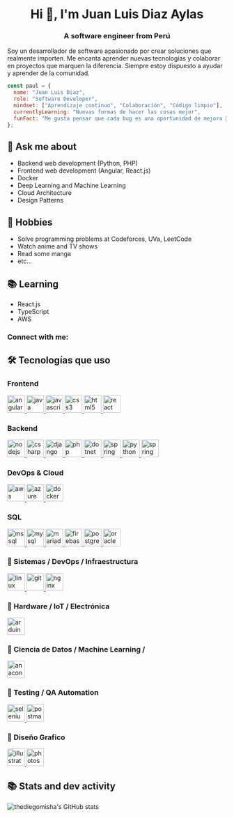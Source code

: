 <h1 align="center">Hi 👋, I'm Juan Luis Diaz Aylas</h1>
<h3 align="center">A software engineer from Perú</h3>

Soy un desarrollador de software apasionado por crear soluciones que realmente importen. Me encanta aprender nuevas tecnologías y colaborar en proyectos que marquen la diferencia. Siempre estoy dispuesto a ayudar y aprender de la comunidad.

```javascript
const paul = {
  name: "Juan Luis Diaz",
  role: "Software Developer",
  mindset: ["Aprendizaje continuo", "Colaboración", "Código limpio"],
  currentlyLearning: "Nuevas formas de hacer las cosas mejor",
  funFact: "Me gusta pensar que cada bug es una oportunidad de mejora 🐛➡️✨"
};
```

## 💬 Ask me about
- Backend web development (Python, PHP)
- Frontend web development (Angular, React.js)
- Docker
- Deep Learning and Machine Learning
- Cloud Architecture
- Design Patterns

## 📅 Hobbies
- Solve programming problems at Codeforces, UVa, LeetCode
- Watch anime and TV shows
- Read some manga
- etc...

## 📚 Learning
- React.js
- TypeScript
- AWS


<h3 align="left">Connect with me:</h3>
<p align="left">
</p>

## 🛠️ Tecnologías que uso

### Frontend
<p align="left">
  <a href="https://developer.mozilla.org/en-US/docs/Web/angular" target="_blank" rel="noreferrer">
    <img src="https://skillicons.dev/icons?i=angular" alt="angular" width="40" height="40"/> </a>
   <a href="https://developer.mozilla.org/en-US/docs/Web/java" target="_blank" rel="noreferrer">
     <img src="https://skillicons.dev/icons?i=java" alt="java" width="40" height="40"/> </a> 
  <a href="https://developer.mozilla.org/en-US/docs/Web/javascript" target="_blank" rel="noreferrer">
    <img src="https://skillicons.dev/icons?i=js" alt="javascript" width="40" height="40"/> </a> 
  <a href="https://developer.mozilla.org/en-US/docs/Web/css3" target="_blank" rel="noreferrer">
    <img src="https://skillicons.dev/icons?i=css" alt="css3" width="40" height="40"/> </a> 
  <a href="https://developer.mozilla.org/en-US/docs/Web/html5" target="_blank" rel="noreferrer">
    <img src="https://skillicons.dev/icons?i=html" alt="html5" width="40" height="40"/> </a>
  <a href="https://developer.mozilla.org/en-US/docs/Web/react" target="_blank" rel="noreferrer">
    <img src="https://skillicons.dev/icons?i=react" alt="react" width="40" height="40"/> </a> 


### Backend
  <a href="https://developer.mozilla.org/en-US/docs/Web/nodejs" target="_blank" rel="noreferrer"> 
  <img src="https://skillicons.dev/icons?i=nodejs" alt="nodejs" width="40" height="40"/> </a>
  <a href="https://developer.mozilla.org/en-US/docs/Web/csharp" target="_blank" rel="noreferrer">
    <img src="https://skillicons.dev/icons?i=cs" alt="csharp" width="40" height="40"/> </a>
  <a href="https://developer.mozilla.org/en-US/docs/Web/django" target="_blank" rel="noreferrer"> 
    <img src="https://skillicons.dev/icons?i=django" alt="django" width="40" height="40"/> </a>
  <a href="https://developer.mozilla.org/en-US/docs/Web/php" target="_blank" rel="noreferrer"> 
    <img src="https://skillicons.dev/icons?i=php" alt="php" width="40" height="40"/> </a> 
  <a href="https://developer.mozilla.org/en-US/docs/Web/dotnet" target="_blank" rel="noreferrer">
    <img src="https://skillicons.dev/icons?i=dotnet" alt="dotnet" width="40" height="40"/> </a>
  <a href="https://developer.mozilla.org/en-US/docs/Web/spring" target="_blank" rel="noreferrer"> 
    <img src="https://skillicons.dev/icons?i=spring" alt="spring" width="40" height="40"/> </a>
  <a href="https://developer.mozilla.org/en-US/docs/Web/python" target="_blank" rel="noreferrer">
    <img src="https://skillicons.dev/icons?i=py" alt="python" width="40" height="40"/> </a>
    <a href="https://developer.mozilla.org/en-US/docs/Web/spring" target="_blank" rel="noreferrer"> 
    <img src="https://skillicons.dev/icons?i=spring" alt="spring" width="40" height="40"/> </a>
</p>

### DevOps & Cloud
<a href="https://developer.mozilla.org/en-US/docs/Web/aws" target="_blank" rel="noreferrer"> 
<img src="https://skillicons.dev/icons?i=aws" alt="aws" width="40" height="40"/> </a>
<a href="https://developer.mozilla.org/en-US/docs/Web/azure" target="_blank" rel="noreferrer"> 
  <img src="https://skillicons.dev/icons?i=azure" alt="azure" width="40" height="40"/> </a> 
<a href="https://developer.mozilla.org/en-US/docs/Web/docker" target="_blank" rel="noreferrer">
  <img src="https://skillicons.dev/icons?i=docker" alt="docker" width="40" height="40"/> </a> 


### SQL
 <a href="https://developer.mozilla.org/en-US/docs/Web/mssql" target="_blank" rel="noreferrer">
 <img src="https://cdn.jsdelivr.net/gh/devicons/devicon/icons/microsoftsqlserver/microsoftsqlserver-plain.svg" alt="mssql" width="40" height="40"/> </a> 
 <a href="https://developer.mozilla.org/en-US/docs/Web/mysql" target="_blank" rel="noreferrer"> 
   <img src="https://skillicons.dev/icons?i=mysql" alt="mysql" width="40" height="40"/> </a>
 <a href="https://developer.mozilla.org/en-US/docs/Web/mariadb" target="_blank" rel="noreferrer"> 
   <img src="https://cdn.jsdelivr.net/gh/devicons/devicon/icons/mysql/mysql-original-wordmark.svg" alt="mariadb" width="40" height="40"/> </a> 
 <a href="https://developer.mozilla.org/en-US/docs/Web/firebase" target="_blank" rel="noreferrer"> 
   <img src="https://skillicons.dev/icons?i=firebase" alt="firebase" width="40" height="40"/> </a>
 <a href="https://developer.mozilla.org/en-US/docs/Web/postgresql" target="_blank" rel="noreferrer"> 
   <img src="https://skillicons.dev/icons?i=postgres" alt="postgresql" width="40" height="40"/> </a>
 <a href="https://developer.mozilla.org/en-US/docs/Web/oracle" target="_blank" rel="noreferrer">
   <img src="https://cdn.jsdelivr.net/gh/devicons/devicon/icons/oracle/oracle-original.svg" alt="oracle" width="40" height="40"/> </a> 

### 🐧 Sistemas / DevOps / Infraestructura
<a href="https://developer.mozilla.org/en-US/search?q=linux" target="_blank" rel="noreferrer"> 
<img src="https://skillicons.dev/icons?i=linux" alt="linux" width="40" height="40"/> </a> 
 <a href="https://developer.mozilla.org/en-US/docs/Web/git" target="_blank" rel="noreferrer">
  <img src="https://skillicons.dev/icons?i=git" alt="git" width="40" height="40"/> </a> 
  <a href="https://developer.mozilla.org/en-US/docs/Web/nginx" target="_blank" rel="noreferrer"> 
  <img src="https://skillicons.dev/icons?i=nginx" alt="nginx" width="40" height="40"/> </a>   


### 🔧 Hardware / IoT / Electrónica
<a href="https://developer.mozilla.org/en-US/docs/Web/arduino" target="_blank" rel="noreferrer"> 
<img src="https://skillicons.dev/icons?i=arduino" alt="arduino" width="40" height="40"/> </a>

### 🧠 Ciencia de Datos / Machine Learning /

  <a href="https://developer.mozilla.org/en-US/docs/Web/anaconda" target="_blank" rel="noreferrer">
  <img src="https://skillicons.dev/icons?i=anaconda" alt="anaconda" width="40" height="40"/> </a>
 

### 🧪 Testing / QA Automation
  <a href="https://developer.mozilla.org/en-US/docs/Web/selenium" target="_blank" rel="noreferrer"> 
  <img src="https://skillicons.dev/icons?i=selenium" alt="selenium" width="40" height="40"/> </a>
  <a href="https://developer.mozilla.org/en-US/docs/Web/postman" target="_blank" rel="noreferrer"> 
    <img src="https://skillicons.dev/icons?i=postman" alt="postman" width="40" height="40"/> </a> 

### 🎨 Diseño Grafico  
  <a href="https://developer.mozilla.org/en-US/docs/Web/illustrator" target="_blank" rel="noreferrer"> 
    <img src="https://skillicons.dev/icons?i=illustrator" alt="illustrator" width="40" height="40"/> </a>  
  <a href="https://developer.mozilla.org/en-US/docs/Web/photoshop" target="_blank" rel="noreferrer">
    <img src="https://skillicons.dev/icons?i=photoshop" alt="photoshop" width="40" height="40"/> </a>  
  
  
</p>

## 📚 Stats and dev activity
![thediegomisha's GitHub stats](https://github-readme-stats.vercel.app/api?username=thediegomisha&show_icons=true&theme=radical)
